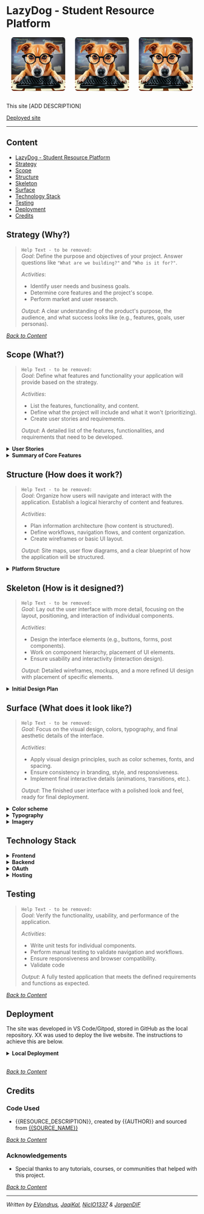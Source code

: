 # LazyDog - Student Resource Platform

<div style="display: flex; justify-content: space-around;">
  <img src="./docs/readme-img/ld-black.jpg" alt="LazyDog with black glasses" style="width: 28%; border-radius: 5%;">
  <img src="./docs/readme-img/ld-black.jpg" alt="LazyDog with black glasses" style="width: 28%; border-radius: 5%;">
  <img src="./docs/readme-img/ld-black.jpg" alt="LazyDog with black glasses" style="width: 28%; border-radius: 5%;">
</div>
<br>

This site [ADD DESCRIPTION]

[Deployed site](#)

---
<a id="table-of-contents"></a>

## Content

- [LazyDog - Student Resource Platform](#lazydog---student-resource-platform)
- [Strategy](#strategy-why)
- [Scope](#scope-what)
- [Structure](#structure-how-does-it-work)
- [Skeleton](#skeleton-how-is-it-designed)
- [Surface](#surface-what-does-it-look-like)
- [Technology Stack](#technology-stack)
- [Testing](#testing)
- [Deployment](#deployment)
- [Credits](#credits)

## Strategy (Why?)

> `Help Text - to be removed:`  
> *Goal*: Define the purpose and objectives of your project. Answer questions like `"What are we building?"` and `"Who is it for?"`.
>
> *Activities*:  
>
> - Identify user needs and business goals.  
> - Determine core features and the project's scope.  
> - Perform market and user research.  
>
> *Output*: A clear understanding of the product's purpose, the audience, and what success looks like (e.g., features, goals, user personas).

*<span style="color: blue;">[Back to Content](#table-of-contents)</span>*

## Scope (What?)

> `Help Text - to be removed:`  
> *Goal*: Define what features and functionality your application will provide based on the strategy.
>
> *Activities*:  
>
> - List the features, functionality, and content.  
> - Define what the project will include and what it won't (prioritizing).  
> - Create user stories and requirements.  
>
> *Output*: A detailed list of the features, functionalities, and requirements that need to be developed.

<details>
  <summary><strong>User Stories</strong></summary>

| Title | User Story | Epic |
|---|---|---|
| [Initialize Project Repository on GitHub](https://github.com/ci-companeros/lazydog/issues/1) | As a developer, I can create a repository on GitHub so that we have a centralized location for our project code, allowing collaboration and version control from the very beginning. | Initialize |
| [Establish Branch Protection Rules on GitHub](https://github.com/ci-companeros/lazydog/issues/2) | As a developer, I can set up branch protection rules for the main branch so that the integrity of our codebase is maintained through required reviews and status checks before merging. | Initialize |
| [Create & Update ERD](https://github.com/ci-companeros/lazydog/issues/3) | As a developer I can create an ERD diagram for the database structure so that we can visualize and plan how data will be organized for the application. | Setup |
| [Create & update Flow chart](https://github.com/ci-companeros/lazydog/issues/4) | As a developer, I can create a flowchart so that I can visually represent the process for better understanding and implementation. | Setup |

<br>

*<span style="color: blue;">[Back to Content](#table-of-contents)</span>*

</details>

<details>
  <summary><strong>Summary of Core Features</strong></summary>

1. *User Accounts*:

   - Users sign up with a username and password.
   - Logged-in users gain access to additional features, such as submitting resources, rating, and commenting.

2. *Categorized Resource Listings*:

   - Resources are divided into categories (e.g., programming languages, frameworks, tools, etc.) and are fully searchable.

   1. **Project 1 - Introduction to Web dev**
      - Tech covered: HTML, CSS
      - Subcategories:
        - HTML: Docs, articles, YouTube, games
        - CSS: Docs, articles, YouTube, games
   2. **Project 2 - Javascript fundamentals**
      - Tech covered: Javascript
      - Subcategories:
        - Docs, articles, YouTube, games
   3. **Project 3 - Python Basics**
      - Tech covered: Python
      - Subcategories:
        - Docs, articles, YouTube, games
   4. **Project 4 - Frameworks & Databases**
      - Tech covered: Django, PostgresSQL
      - Subcategories:
        - Docs, articles, YouTube, games
   5. **Project 5 - Specializations**
      - Tech covered: Advanced Frontend, Predictive Analytics, E-commerce
      - Subcategories:
        - Docs, articles, YouTube, games

3. *Resource Submission Form*:
   - Users can submit URLs along with a short description, stating why the resource is useful and what it’s for.
   - Users must choose a category for the resource.

4. *Community Interaction*:
   - Logged-in users can rate resources and leave comments, creating a feedback loop for which resources are most helpful.

*<span style="color: blue;">[Back to Content](#table-of-contents)</span>*

</details>

## Structure (How does it work?)

> `Help Text - to be removed:`  
> *Goal*: Organize how users will navigate and interact with the application. Establish a logical hierarchy of content and features.
>
> *Activities*:  
>
> - Plan information architecture (how content is structured).  
> - Define workflows, navigation flows, and content organization.  
> - Create wireframes or basic UI layout.  
>
> *Output*: Site maps, user flow diagrams, and a clear blueprint of how the application will be structured.

<details>
  <summary><strong>Platform Structure</strong></summary>

1. User Authentication (Signup/Login)
   - *Sign Up*:
     - Fields: Username, password. (email)
     - Optional: Email verification to prevent spam.
   - *Login*:
     - Fields: Username, password.
     - "Forgot password" flow for recovery.

2. Categorized Resource Listings

   - *Categories*:
     - Divide resources into logical groups like:
       - Programming Languages and frameworks (HTML, CSS, JavaScript, Python, Django, etc.)
       - Tools (IDEs, testing tools, etc.)
     - Each category should be filterable and searchable.
   - *Search*:
     - A dynamic search bar to filter by keywords.
     - Optional: Filters like "highest-rated," "most recent."

3. Resource Submission Form

   - Available only to logged-in users.
   - *Fields*:
     - URL link (required).
     - Short description (required): Why the resource is useful.
     - Category selection (dropdown - required).
   - *Submission Review*:
     - Auto-approval or admin approval for submitted resources (depending on how open we want it)?

4. Rating & Commenting System

   - *Ratings*:
     - Simple 1-5 star system or thumbs up/thumbs down.
     - Aggregate rating score displayed on each resource.
   - *Comments*:
     - Logged-in users can leave short reviews or comments on each resource.
     - Optional: Upvote/downvote system for comments to highlight helpful feedback.

5. Admin Dashboard (Optional)

   - *Moderation*:
     - Admins can approve/reject submitted resources.
     - Flagged comments or resources can be reviewed and moderated.
   - *Analytics*:
     - Track which resources are most popular, user engagement, etc.

*<span style="color: blue;">[Back to Content](#table-of-contents)</span>*

</details>

## Skeleton (How is it designed?)

> `Help Text - to be removed:`  
> *Goal*: Lay out the user interface with more detail, focusing on the layout, positioning, and interaction of individual components.
>
> *Activities*:  
>
> - Design the interface elements (e.g., buttons, forms, post components).  
> - Work on component hierarchy, placement of UI elements.  
> - Ensure usability and interactivity (interaction design).  
>
> *Output*: Detailed wireframes, mockups, and a more refined UI design with placement of specific elements.

<details>
  <summary><strong>Initial Design Plan</strong></summary>

1. Homepage (Landing Page)
   - *Header*:
     - Site logo, navigation links (Home, Resources (categories dropdown), Contribute (form), About, Login/Signup).
   - *Search Bar*:
     - Prominent search feature to allow users to quickly find resources via keywords.
   - *Popular Categories*:
     - Highlight the main categories (e.g., Programming, Tools).
   - *Trending/Top Resources*:
     - Display a few trending or highly rated resources.
   - *Call to Action*:
     - Encourage users to sign up to contribute and interact with the platform.

2. Resource Listing Page

   - *Category View*:
     - When a category is selected, display all resources under that category.
     - Include a sidebar or top filter options for sorting by rating, date, etc.
   - *Individual Resource Cards*:
     - Each resource card displays:
       - Title, description, category.
       - Star rating or number of likes.
       - Comment count.
       - Option to “view details” to go to the full page?

3. Resource Detail Page

   - *Full Resource View*:
     - Display full resource description and link.
     - Show comments and ratings.
   - *Interactive Section*:
     - Logged-in users can rate the resource and leave a comment.

4. User Dashboard

   - Available after login.
   - *Tabs*:
     - *My Submissions*: List of resources the user has submitted, with edit/delete options.
     - *My Comments*: History of comments the user has left.
   - *Submit Resource*: Quick access to the resource submission form.

5. Sign-Up / Login Page

   - Clean and simple form layout.
   - Option for social login (if desired, e.g., Google, GitHub) to make the process faster.

6. Admin Dashboard (Optional)

   - *Resource Management*: Admins can see a queue of newly submitted resources for approval.
   - *User Management*: Option to manage user accounts, if needed.

*<span style="color: blue;">[Back to Content](#table-of-contents)</span>*

</details>

## Surface (What does it look like?)

> `Help Text - to be removed:`  
> *Goal*: Focus on the visual design, colors, typography, and final aesthetic details of the interface.
>
> *Activities*:  
>
> - Apply visual design principles, such as color schemes, fonts, and spacing.  
> - Ensure consistency in branding, style, and responsiveness.  
> - Implement final interactive details (animations, transitions, etc.).  
>
> *Output*: The finished user interface with a polished look and feel, ready for final deployment.

<details>
<summary><b>Color scheme</b></summary><br>
  
*Placeholder palette- to be removed*

[!!....  Add RATIONALE to the palette ....!!]

![Placeholder palette - to be removed](./docs/readme-img/placeholder%20palette%20-%20to%20be%20removed.webp)

*<span style="color: blue;">[Back to Content](#table-of-contents)</span>*

</details>

<details>
<summary><b>Typography</b></summary><br>

*<span style="color: blue;">[Back to Content](#table-of-contents)</span>*

</details>

<details>
<summary><b>Imagery</b></summary><br>

*<span style="color: blue;">[Back to Content](#table-of-contents)</span>*

</details>

## Technology Stack

<details>
<summary><b>Frontend</b></summary>

- HTML/CSS/JavaScript (React.js for a dynamic UI).
- Tailwind CSS for responsive design.
<br>

*<span style="color: blue;">[Back to Content](#table-of-contents)</span>*

</details>

<details>
<summary><b>Backend</b></summary>

- Node.js with Express for handling user authentication and resource submissions
- TBD!  or Django REST Framework.
- PostgreSQL for the database (storing users, resources, comments, etc.).
<br>

  *<span style="color: blue;">[Back to Content](#table-of-contents)</span>*

</details>

<details>
<summary><b>OAuth</b></summary>

- OAuth for secure login.
<br>

*<span style="color: blue;">[Back to Content](#table-of-contents)</span>*

</details>

<details>
<summary><b>Hosting</b></summary>

- Vercel/Netlify for frontend.
- Oracle/Google Cloud/AWS for backend and database.
- Firebase (part of Google Cloud) for auth, database storage.
<br>

*<span style="color: blue;">[Back to Content](#table-of-contents)</span>*

</details>

## Testing

> `Help Text - to be removed:`  
> *Goal*: Verify the functionality, usability, and performance of the application.
>
> *Activities*:  
>
> - Write unit tests for individual components.  
> - Perform manual testing to validate navigation and workflows.  
> - Ensure responsiveness and browser compatibility.  
> - Validate code
>
> *Output*: A fully tested application that meets the defined requirements and functions as expected.

*<span style="color: blue;">[Back to Content](#table-of-contents)</span>*

## Deployment

The site was developed in VS Code/Gitpod, stored in GitHub as the local repository. XX was used to deploy the live website. The instructions to achieve this are below.

<details>
<summary><b>Local Deployment</b></summary>

### How to Fork

TBD

### How to Clone

TBD

</details>

<br>

*<span style="color: blue;">[Back to Content](#table-of-contents)</span>*

## Credits

### Code Used

- {{RESOURCE_DESCRIPTION}}, created by {{AUTHOR}} and sourced from [{{SOURCE_NAME}}]({{SOURCE_URL}})

*<span style="color: blue;">[Back to Content](#table-of-contents)</span>*

### Acknowledgements

- Special thanks to any tutorials, courses, or communities that helped with this project.

*<span style="color: blue;">[Back to Content](#table-of-contents)</span>*

---

*Written by [EVondrus](https://github.com/EVondrus), [JaqiKal](https://github.com/JaqiKal), [NiclO1337](https://github.com/NiclO1337) & [JorgenDIF](https://github.com/JorgenDIF)*
